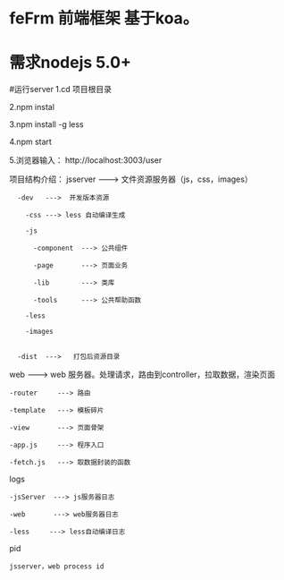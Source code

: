 # feFrm 前端框架 基于koa。
# 需求nodejs 5.0+

#运行server
  1.cd 项目根目录
  
  2.npm instal 
  
  3.npm install -g less
  
  4.npm start
  
  5.浏览器输入： http://localhost:3003/user
  
  
  项目结构介绍：
  jsserver   --->  文件资源服务器（js，css，images）
  
      -dev   --->  开发版本资源
      
        -css ---> less 自动编译生成
        
        -js 
        
          -component  ---> 公共组件
          
          -page       ---> 页面业务
          
          -lib        ---> 类库
          
          -tools      ---> 公共帮助函数
          
        -less
        
        -images
        
        
      -dist  --->   打包后资源目录
      
  web           --->  web 服务器。处理请求，路由到controller，拉取数据，渲染页面
    
    -router     ---> 路由
    
    -template   ---> 模板碎片
    
    -view       ---> 页面骨架
    
    -app.js     ---> 程序入口
    
    -fetch.js   ---> 取数据封装的函数
  
  logs
  
    -jsServer  ---> js服务器日志
    
    -web       ---> web服务器日志
    
    -less     ---> less自动编译日志
  
  pid
  
    jsserver，web process id
    
    
  
  
